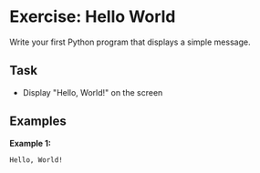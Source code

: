 # Exercise: Hello World

Write your first Python program that displays a simple message.

## Task

- Display "Hello, World!" on the screen

## Examples

**Example 1:**

```
Hello, World!
```
